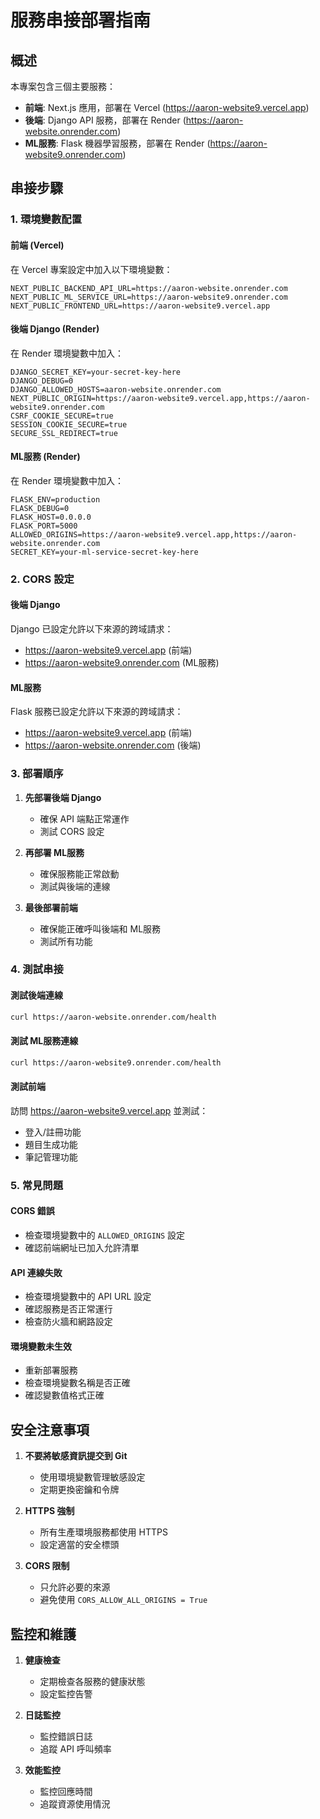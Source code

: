 # 服務串接部署指南

## 概述
本專案包含三個主要服務：
- **前端**: Next.js 應用，部署在 Vercel (https://aaron-website9.vercel.app)
- **後端**: Django API 服務，部署在 Render (https://aaron-website.onrender.com)
- **ML服務**: Flask 機器學習服務，部署在 Render (https://aaron-website9.onrender.com)

## 串接步驟

### 1. 環境變數配置

#### 前端 (Vercel)
在 Vercel 專案設定中加入以下環境變數：
```
NEXT_PUBLIC_BACKEND_API_URL=https://aaron-website.onrender.com
NEXT_PUBLIC_ML_SERVICE_URL=https://aaron-website9.onrender.com
NEXT_PUBLIC_FRONTEND_URL=https://aaron-website9.vercel.app
```

#### 後端 Django (Render)
在 Render 環境變數中加入：
```
DJANGO_SECRET_KEY=your-secret-key-here
DJANGO_DEBUG=0
DJANGO_ALLOWED_HOSTS=aaron-website.onrender.com
NEXT_PUBLIC_ORIGIN=https://aaron-website9.vercel.app,https://aaron-website9.onrender.com
CSRF_COOKIE_SECURE=true
SESSION_COOKIE_SECURE=true
SECURE_SSL_REDIRECT=true
```

#### ML服務 (Render)
在 Render 環境變數中加入：
```
FLASK_ENV=production
FLASK_DEBUG=0
FLASK_HOST=0.0.0.0
FLASK_PORT=5000
ALLOWED_ORIGINS=https://aaron-website9.vercel.app,https://aaron-website.onrender.com
SECRET_KEY=your-ml-service-secret-key-here
```

### 2. CORS 設定

#### 後端 Django
Django 已設定允許以下來源的跨域請求：
- https://aaron-website9.vercel.app (前端)
- https://aaron-website9.onrender.com (ML服務)

#### ML服務
Flask 服務已設定允許以下來源的跨域請求：
- https://aaron-website9.vercel.app (前端)
- https://aaron-website.onrender.com (後端)

### 3. 部署順序

1. **先部署後端 Django**
   - 確保 API 端點正常運作
   - 測試 CORS 設定

2. **再部署 ML服務**
   - 確保服務能正常啟動
   - 測試與後端的連線

3. **最後部署前端**
   - 確保能正確呼叫後端和 ML服務
   - 測試所有功能

### 4. 測試串接

#### 測試後端連線
```bash
curl https://aaron-website.onrender.com/health
```

#### 測試 ML服務連線
```bash
curl https://aaron-website9.onrender.com/health
```

#### 測試前端
訪問 https://aaron-website9.vercel.app 並測試：
- 登入/註冊功能
- 題目生成功能
- 筆記管理功能

### 5. 常見問題

#### CORS 錯誤
- 檢查環境變數中的 `ALLOWED_ORIGINS` 設定
- 確認前端網址已加入允許清單

#### API 連線失敗
- 檢查環境變數中的 API URL 設定
- 確認服務是否正常運行
- 檢查防火牆和網路設定

#### 環境變數未生效
- 重新部署服務
- 檢查環境變數名稱是否正確
- 確認變數值格式正確

## 安全注意事項

1. **不要將敏感資訊提交到 Git**
   - 使用環境變數管理敏感設定
   - 定期更換密鑰和令牌

2. **HTTPS 強制**
   - 所有生產環境服務都使用 HTTPS
   - 設定適當的安全標頭

3. **CORS 限制**
   - 只允許必要的來源
   - 避免使用 `CORS_ALLOW_ALL_ORIGINS = True`

## 監控和維護

1. **健康檢查**
   - 定期檢查各服務的健康狀態
   - 設定監控告警

2. **日誌監控**
   - 監控錯誤日誌
   - 追蹤 API 呼叫頻率

3. **效能監控**
   - 監控回應時間
   - 追蹤資源使用情況
